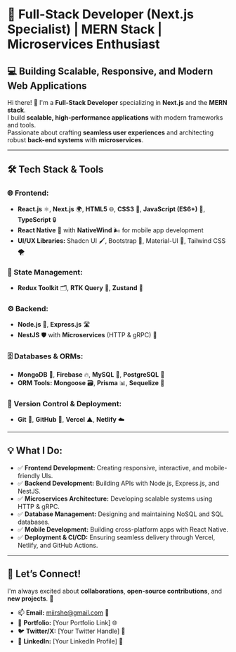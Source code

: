 # 🚀 Full-Stack Developer (Next.js Specialist) | MERN Stack | Microservices Enthusiast  
## 💻 Building Scalable, Responsive, and Modern Web Applications  

Hi there! 👋 I'm a **Full-Stack Developer** specializing in **Next.js** and the **MERN stack**.  
I build **scalable, high-performance applications** with modern frameworks and tools.  
Passionate about crafting **seamless user experiences** and architecting robust **back-end systems** with **microservices**.  

---  

## 🛠️ Tech Stack & Tools  

### 🌐 Frontend:  
- **React.js** ⚛️, **Next.js** 🌍, **HTML5** 🌐, **CSS3** 🎨, **JavaScript (ES6+)** 📜, **TypeScript** 🔒  
- **React Native** 📱 with **NativeWind** 🌬️ for mobile app development  
- **UI/UX Libraries:** Shadcn UI 🖌️, Bootstrap 🎨, Material-UI 🌟, Tailwind CSS 🌪️  

### 🔧 State Management:  
- **Redux Toolkit** 🗂️, **RTK Query** 📡, **Zustand** 🐻  

### ⚙️ Backend:  
- **Node.js** 🚀, **Express.js** 🛣️  
- **NestJS** 🛡️ with **Microservices** (HTTP & gRPC) 🔗  

### 🗄️ Databases & ORMs:  
- **MongoDB** 🍃, **Firebase** 🔥, **MySQL** 🐬, **PostgreSQL** 🐘  
- **ORM Tools:** **Mongoose** 🗃️, **Prisma** 📊, **Sequelize** 🔧  

### 🚀 Version Control & Deployment:  
- **Git** 🧰, **GitHub** 🐙, **Vercel** ▲, **Netlify** ☁️  

---  

## 💡 What I Do:  

- ✅ **Frontend Development:** Creating responsive, interactive, and mobile-friendly UIs.  
- ✅ **Backend Development:** Building APIs with Node.js, Express.js, and NestJS.  
- ✅ **Microservices Architecture:** Developing scalable systems using HTTP & gRPC.  
- ✅ **Database Management:** Designing and maintaining NoSQL and SQL databases.  
- ✅ **Mobile Development:** Building cross-platform apps with React Native.  
- ✅ **Deployment & CI/CD:** Ensuring seamless delivery through Vercel, Netlify, and GitHub Actions.  

---  

## 🌟 Let’s Connect!  
I'm always excited about **collaborations**, **open-source contributions**, and **new projects**. 🚀  

- 📫 **Email:** miirshe@gmail.com 📧  
- 🔗 **Portfolio:** [Your Portfolio Link] 🌐  
- 🐦 **Twitter/X:** [Your Twitter Handle] 🐤  
- 👔 **LinkedIn:** [Your LinkedIn Profile] 🔗  

